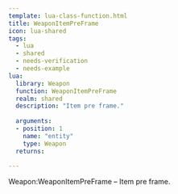 ```yaml
---
template: lua-class-function.html
title: WeaponItemPreFrame
icon: lua-shared
tags:
  - lua
  - shared
  - needs-verification
  - needs-example
lua:
  library: Weapon
  function: WeaponItemPreFrame
  realm: shared
  description: "Item pre frame."
  
  arguments:
  - position: 1
    name: "entity"
    type: Weapon
  returns:
    
---
```


<div class="lua__search__keywords">
Weapon:WeaponItemPreFrame &#x2013; Item pre frame.
</div>
